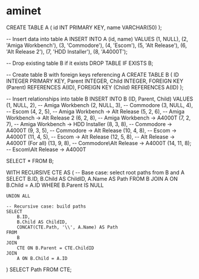 # aminet

CREATE TABLE A (
    id INT PRIMARY KEY,
    name VARCHAR(50)
);

-- Insert data into table A
INSERT INTO A (id, name) VALUES 
(1, NULL),
(2, 'Amiga Workbench'),
(3, 'Commodore'),
(4, 'Escom'),
(5, 'Alt Release'),
(6, 'Alt Release 2'),
(7, 'HDD Installer'),
(8, 'A4000T');

-- Drop existing table B if it exists
DROP TABLE IF EXISTS B;

-- Create table B with foreign keys referencing A
CREATE TABLE B (
    ID INTEGER PRIMARY KEY,
    Parent INTEGER,
    Child INTEGER,
    FOREIGN KEY (Parent) REFERENCES A(ID),
    FOREIGN KEY (Child) REFERENCES A(ID)
);

-- Insert relationships into table B
INSERT INTO B (ID, Parent, Child) VALUES 
(1, NULL, 2),       -- Amiga Workbench
(2, NULL, 3),       -- Commodore
(3, NULL, 4),       -- Escom
(4, 2, 5),          -- Amiga Workbench -> Alt Release
(5, 2, 6),          -- Amiga Workbench -> Alt Release 2
(6, 2, 8),          -- Amiga Workbench -> A4000T
(7, 2, 7),          -- Amiga Workbench -> HDD Installer
(8, 3, 8),          -- Commodore -> A4000T
(9, 3, 5),          -- Commodore -> Alt Release
(10, 4, 8),         -- Escom -> A4000T
(11, 4, 5),         -- Escom -> Alt Release
(12, 5, 8),         -- Alt Release -> A4000T (For all)
(13, 9, 8),         -- Commodore\Alt Release -> A4000T
(14, 11, 8);        -- Escom\Alt Release -> A4000T



SELECT * FROM B;


WITH RECURSIVE CTE AS (
    -- Base case: select root paths from B and A
    SELECT 
        B.ID,
        B.Child AS ChildID,
        A.Name AS Path
    FROM 
        B
    JOIN 
        A ON B.Child = A.ID
    WHERE 
        B.Parent IS NULL

    UNION ALL

    -- Recursive case: build paths
    SELECT
        B.ID,
        B.Child AS ChildID,
        CONCAT(CTE.Path, '\\', A.Name) AS Path
    FROM 
        B
    JOIN 
        CTE ON B.Parent = CTE.ChildID
    JOIN 
        A ON B.Child = A.ID
)
SELECT Path FROM CTE;
